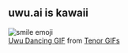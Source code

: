 ## uwu.ai is kawaii
![smile emoji](/nocode-slides/images/uwu-dancing-dance-gif-15169381-tenor.gif)  
[Uwu Dancing GIF](https://tenor.com/view/uwu-dancing-dance-gif-15169381) from [Tenor GIFs](https://tenor.com/search/uwu-gifs)
